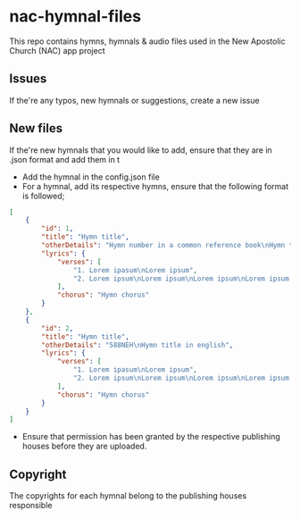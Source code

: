 # nac-hymnal-files
This repo contains hymns, hymnals & audio files used in the New Apostolic Church (NAC) app project
## Issues
If the're any typos, new hymnals or suggestions, create a new issue
## New files
If the're new hymnals that you would like to add, ensure that they are in .json format and add them in t
- Add the hymnal in the config.json file
- For a hymnal, add its respective hymns, ensure that the following format is followed;
```json
[
    {
        "id": 1,
        "title": "Hymn title",
        "otherDetails": "Hymn number in a common reference book\nHymn title in english",
        "lyrics": {
            "verses": [
                "1. Lorem ipasum\nLorem ipsum",
                "2. Lorem ipsum\nLorem ipsum\nLorem ipsum\nLorem ipsum.",
            ],
            "chorus": "Hymn chorus"
        }
    },  
    {
        "id": 2,
        "title": "Hymn title",
        "otherDetails": "588NEH\nHymn title in english",
        "lyrics": {
            "verses": [
                "1. Lorem ipasum\nLorem ipsum",
                "2. Lorem ipsum\nLorem ipsum\nLorem ipsum\nLorem ipsum.",
            ],
            "chorus": "Hymn chorus"
        }
    }
]
```
- Ensure that permission has been granted by the respective publishing houses before they are uploaded.
## Copyright 
The copyrights for each hymnal belong to the publishing houses responsible

